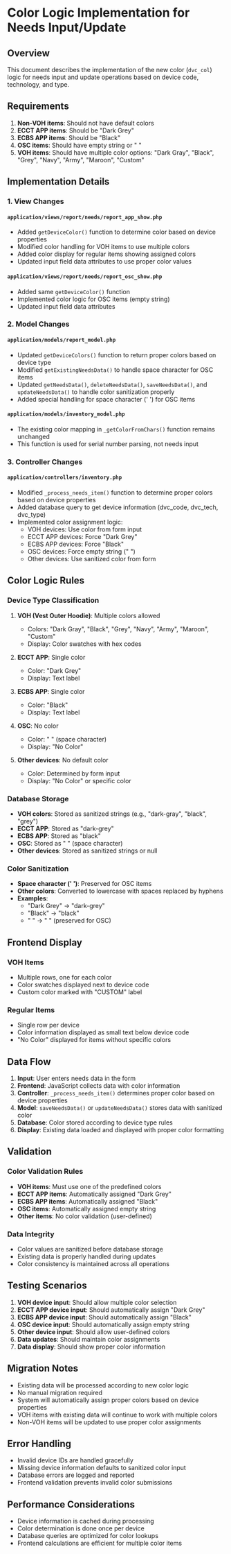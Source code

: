 # Color Logic Implementation for Needs Input/Update

## Overview
This document describes the implementation of the new color (`dvc_col`) logic for needs input and update operations based on device code, technology, and type.

## Requirements
1. **Non-VOH items**: Should not have default colors
2. **ECCT APP items**: Should be "Dark Grey"
3. **ECBS APP items**: Should be "Black"
4. **OSC items**: Should have empty string or " "
5. **VOH items**: Should have multiple color options: "Dark Gray", "Black", "Grey", "Navy", "Army", "Maroon", "Custom"

## Implementation Details

### 1. View Changes

#### `application/views/report/needs/report_app_show.php`
- Added `getDeviceColor()` function to determine color based on device properties
- Modified color handling for VOH items to use multiple colors
- Added color display for regular items showing assigned colors
- Updated input field data attributes to use proper color values

#### `application/views/report/needs/report_osc_show.php`
- Added same `getDeviceColor()` function
- Implemented color logic for OSC items (empty string)
- Updated input field data attributes

### 2. Model Changes

#### `application/models/report_model.php`
- Updated `getDeviceColors()` function to return proper colors based on device type
- Modified `getExistingNeedsData()` to handle space character for OSC items
- Updated `getNeedsData()`, `deleteNeedsData()`, `saveNeedsData()`, and `updateNeedsData()` to handle color sanitization properly
- Added special handling for space character (' ') for OSC items

#### `application/models/inventory_model.php`
- The existing color mapping in `_getColorFromChars()` function remains unchanged
- This function is used for serial number parsing, not needs input

### 3. Controller Changes

#### `application/controllers/inventory.php`
- Modified `_process_needs_item()` function to determine proper colors based on device properties
- Added database query to get device information (dvc_code, dvc_tech, dvc_type)
- Implemented color assignment logic:
  - VOH devices: Use color from form input
  - ECCT APP devices: Force "Dark Grey"
  - ECBS APP devices: Force "Black"
  - OSC devices: Force empty string (" ")
  - Other devices: Use sanitized color from form

## Color Logic Rules

### Device Type Classification
1. **VOH (Vest Outer Hoodie)**: Multiple colors allowed
   - Colors: "Dark Gray", "Black", "Grey", "Navy", "Army", "Maroon", "Custom"
   - Display: Color swatches with hex codes

2. **ECCT APP**: Single color
   - Color: "Dark Grey"
   - Display: Text label

3. **ECBS APP**: Single color
   - Color: "Black"
   - Display: Text label

4. **OSC**: No color
   - Color: " " (space character)
   - Display: "No Color"

5. **Other devices**: No default color
   - Color: Determined by form input
   - Display: "No Color" or specific color

### Database Storage
- **VOH colors**: Stored as sanitized strings (e.g., "dark-gray", "black", "grey")
- **ECCT APP**: Stored as "dark-grey"
- **ECBS APP**: Stored as "black"
- **OSC**: Stored as " " (space character)
- **Other devices**: Stored as sanitized strings or null

### Color Sanitization
- **Space character (' ')**: Preserved for OSC items
- **Other colors**: Converted to lowercase with spaces replaced by hyphens
- **Examples**:
  - "Dark Grey" → "dark-grey"
  - "Black" → "black"
  - " " → " " (preserved for OSC)

## Frontend Display

### VOH Items
- Multiple rows, one for each color
- Color swatches displayed next to device code
- Custom color marked with "CUSTOM" label

### Regular Items
- Single row per device
- Color information displayed as small text below device code
- "No Color" displayed for items without specific colors

## Data Flow

1. **Input**: User enters needs data in the form
2. **Frontend**: JavaScript collects data with color information
3. **Controller**: `_process_needs_item()` determines proper color based on device properties
4. **Model**: `saveNeedsData()` or `updateNeedsData()` stores data with sanitized color
5. **Database**: Color stored according to device type rules
6. **Display**: Existing data loaded and displayed with proper color formatting

## Validation

### Color Validation Rules
- **VOH items**: Must use one of the predefined colors
- **ECCT APP items**: Automatically assigned "Dark Grey"
- **ECBS APP items**: Automatically assigned "Black"
- **OSC items**: Automatically assigned empty string
- **Other items**: No color validation (user-defined)

### Data Integrity
- Color values are sanitized before database storage
- Existing data is properly handled during updates
- Color consistency is maintained across all operations

## Testing Scenarios

1. **VOH device input**: Should allow multiple color selection
2. **ECCT APP device input**: Should automatically assign "Dark Grey"
3. **ECBS APP device input**: Should automatically assign "Black"
4. **OSC device input**: Should automatically assign empty string
5. **Other device input**: Should allow user-defined colors
6. **Data updates**: Should maintain color assignments
7. **Data display**: Should show proper color information

## Migration Notes

- Existing data will be processed according to new color logic
- No manual migration required
- System will automatically assign proper colors based on device properties
- VOH items with existing data will continue to work with multiple colors
- Non-VOH items will be updated to use proper color assignments

## Error Handling

- Invalid device IDs are handled gracefully
- Missing device information defaults to sanitized color input
- Database errors are logged and reported
- Frontend validation prevents invalid color submissions

## Performance Considerations

- Device information is cached during processing
- Color determination is done once per device
- Database queries are optimized for color lookups
- Frontend calculations are efficient for multiple color items
